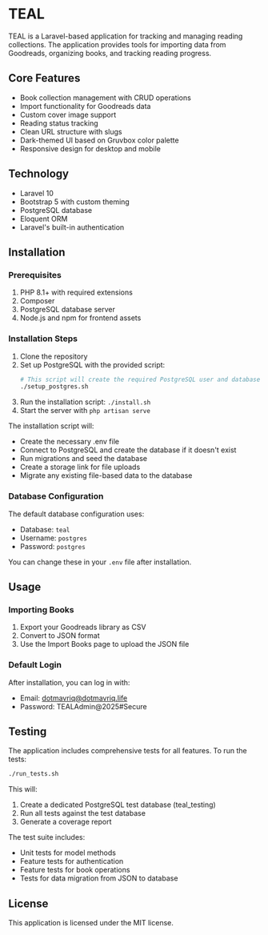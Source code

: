 # TEAL

TEAL is a Laravel-based application for tracking and managing reading collections. The application provides tools for importing data from Goodreads, organizing books, and tracking reading progress.

## Core Features

- Book collection management with CRUD operations
- Import functionality for Goodreads data
- Custom cover image support
- Reading status tracking
- Clean URL structure with slugs
- Dark-themed UI based on Gruvbox color palette
- Responsive design for desktop and mobile

## Technology

- Laravel 10
- Bootstrap 5 with custom theming
- PostgreSQL database
- Eloquent ORM
- Laravel's built-in authentication

## Installation

### Prerequisites
1. PHP 8.1+ with required extensions
2. Composer
3. PostgreSQL database server
4. Node.js and npm for frontend assets

### Installation Steps
1. Clone the repository
2. Set up PostgreSQL with the provided script:
   ```bash
   # This script will create the required PostgreSQL user and databases
   ./setup_postgres.sh
   ```
3. Run the installation script: `./install.sh`
4. Start the server with `php artisan serve`

The installation script will:
- Create the necessary .env file
- Connect to PostgreSQL and create the database if it doesn't exist
- Run migrations and seed the database
- Create a storage link for file uploads
- Migrate any existing file-based data to the database

### Database Configuration
The default database configuration uses:
- Database: `teal`
- Username: `postgres`
- Password: `postgres`

You can change these in your `.env` file after installation.

## Usage

### Importing Books

1. Export your Goodreads library as CSV
2. Convert to JSON format
3. Use the Import Books page to upload the JSON file

### Default Login

After installation, you can log in with:
- Email: dotmavriq@dotmavriq.life
- Password: TEALAdmin@2025#Secure

## Testing

The application includes comprehensive tests for all features. To run the tests:

```bash
./run_tests.sh
```

This will:
1. Create a dedicated PostgreSQL test database (teal_testing)
2. Run all tests against the test database
3. Generate a coverage report

The test suite includes:
- Unit tests for model methods
- Feature tests for authentication
- Feature tests for book operations
- Tests for data migration from JSON to database

## License

This application is licensed under the MIT license.